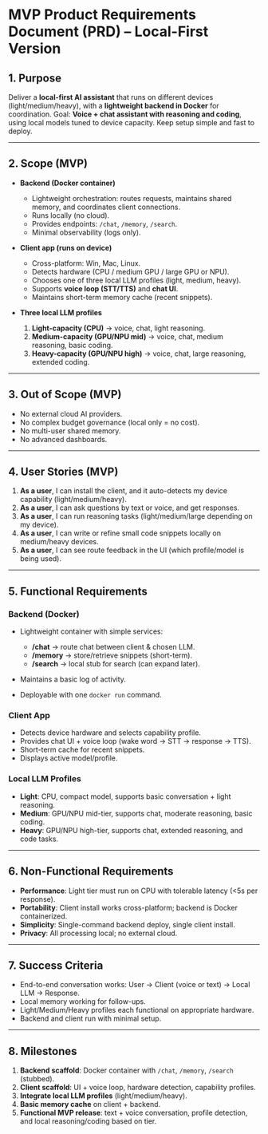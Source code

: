 # MVP Product Requirements Document (PRD) – Local-First Version

## 1. Purpose

Deliver a **local-first AI assistant** that runs on different devices (light/medium/heavy), with a **lightweight backend in Docker** for coordination.
Goal: **Voice + chat assistant with reasoning and coding**, using local models tuned to device capacity. Keep setup simple and fast to deploy.

---

## 2. Scope (MVP)

* **Backend (Docker container)**

  * Lightweight orchestration: routes requests, maintains shared memory, and coordinates client connections.
  * Runs locally (no cloud).
  * Provides endpoints: `/chat`, `/memory`, `/search`.
  * Minimal observability (logs only).

* **Client app (runs on device)**

  * Cross-platform: Win, Mac, Linux.
  * Detects hardware (CPU / medium GPU / large GPU or NPU).
  * Chooses one of three local LLM profiles (light, medium, heavy).
  * Supports **voice loop (STT/TTS)** and **chat UI**.
  * Maintains short-term memory cache (recent snippets).

* **Three local LLM profiles**

  1. **Light-capacity (CPU)** → voice, chat, light reasoning.
  2. **Medium-capacity (GPU/NPU mid)** → voice, chat, medium reasoning, basic coding.
  3. **Heavy-capacity (GPU/NPU high)** → voice, chat, large reasoning, extended coding.

---

## 3. Out of Scope (MVP)

* No external cloud AI providers.
* No complex budget governance (local only = no cost).
* No multi-user shared memory.
* No advanced dashboards.

---

## 4. User Stories (MVP)

1. **As a user**, I can install the client, and it auto-detects my device capability (light/medium/heavy).
2. **As a user**, I can ask questions by text or voice, and get responses.
3. **As a user**, I can run reasoning tasks (light/medium/large depending on my device).
4. **As a user**, I can write or refine small code snippets locally on medium/heavy devices.
5. **As a user**, I can see route feedback in the UI (which profile/model is being used).

---

## 5. Functional Requirements

### Backend (Docker)

* Lightweight container with simple services:

  * **/chat** → route chat between client & chosen LLM.
  * **/memory** → store/retrieve snippets (short-term).
  * **/search** → local stub for search (can expand later).
* Maintains a basic log of activity.
* Deployable with one `docker run` command.

### Client App

* Detects device hardware and selects capability profile.
* Provides chat UI + voice loop (wake word → STT → response → TTS).
* Short-term cache for recent snippets.
* Displays active model/profile.

### Local LLM Profiles

* **Light**: CPU, compact model, supports basic conversation + light reasoning.
* **Medium**: GPU/NPU mid-tier, supports chat, moderate reasoning, basic coding.
* **Heavy**: GPU/NPU high-tier, supports chat, extended reasoning, and code tasks.

---

## 6. Non-Functional Requirements

* **Performance**: Light tier must run on CPU with tolerable latency (<5s per response).
* **Portability**: Client install works cross-platform; backend is Docker containerized.
* **Simplicity**: Single-command backend deploy, single client install.
* **Privacy**: All processing local; no external cloud.

---

## 7. Success Criteria

* End-to-end conversation works:
  User → Client (voice or text) → Local LLM → Response.
* Local memory working for follow-ups.
* Light/Medium/Heavy profiles each functional on appropriate hardware.
* Backend and client run with minimal setup.

---

## 8. Milestones

1. **Backend scaffold**: Docker container with `/chat`, `/memory`, `/search` (stubbed).
2. **Client scaffold**: UI + voice loop, hardware detection, capability profiles.
3. **Integrate local LLM profiles** (light/medium/heavy).
4. **Basic memory cache** on client + backend.
5. **Functional MVP release**: text + voice conversation, profile detection, and local reasoning/coding based on tier.

